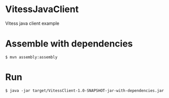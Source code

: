 # VitessJavaClient
Vitess java client example
# Assemble with dependencies
`$ mvn assembly:assembly`
# Run
`$ java -jar target/VitessClient-1.0-SNAPSHOT-jar-with-dependencies.jar`
